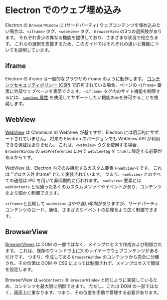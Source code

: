 # Electron でのウェブ埋め込み

Electron の `BrowserWindow` に (サードパーティ) ウェブコンテンツを埋め込みたい場合は、`<iframe>` タグ、`<webview>` タグ、 `BrowserView` の3つの選択肢があります。 それぞれ多少の異なる機能を提供しており、さまざまな状況で役立ちます。 これらの選択を支援するため、このガイドではそれぞれの違いと機能についてを説明しています。

## iframe

Electron の iframe は一般的なブラウザの iframe のように動作します。 [コンテンツセキュリティポリシー (CSP)](https://developer.mozilla.org/en-US/docs/Web/HTTP/CSP) で許可されている場合、ページの `<iframe>` 要素に外部ウェブページを表示できます。 `<iframe>` タグ内のサイト機能を制限するには、[`sandbox` 属性](https://developer.mozilla.org/en-US/docs/Web/HTML/Element/iframe#attr-sandbox) を使用してサポートしたい機能のみを許可することを推奨します。

## WebView

[WebView](../api/webview-tag.md) は Chromium の WebView が基ですが、Electron には明示的にサポートされていません。 将来の Electron のバージョンでも WebView API が利用できる保証はありません。 これは、`<webview>` タグを使用する場合、`BrowserWindow` の `webPreferences` に内で `webviewTag` を `true` に設定する必要があるからです。

WebView は、Electron 内でのみ機能するカスタム要素 (`<webview>`) です。 これは "プロセス外 iframe" として実装されています。 つまり、`<webview>` とのすべての通信は IPC を用いて非同期的に行われます。 `<webview>` 要素には `webContents` と似通った多くのカスタムメソッドやイベントがあり、コンテンツをより細かく制御できます。

`<iframe>`と比較して `<webview>` はやや遅い傾向がありますが、サードパーティコンテンツのロード、通信、さまざまなイベントの処理をより広く制御できます。

## BrowserView

[BrowserViews](../api/browser-view.md) は DOM の一部ではなく、メインプロセスで作成および制御されます。 これは、既存のウィンドウ上に別のレイヤーでウェブコンテンツがあるだけです。 つまり、作成してある `BrowserWindow` のコンテンツから完全に分離され、その位置は DOM や CSS によっては制御されず、メインプロセスで領域を設定します。

BrowserView は `webContents` を `BrowserWindow` と同じように実装しているため、コンテンツを最大限に制御できます。 ただし、これは DOM の一部ではなく、画面上に重なります。つまり、その位置を手動で管理する必要があります。
